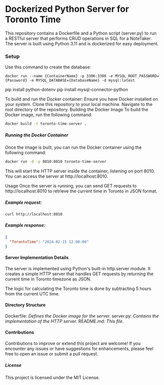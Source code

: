 # Dockerized Python Server for Toronto Time
This repository contains a Dockerfile and a Python script (server.py) to run a RESTful server that performs
CRUD operations in SQL for a NoteTaker. The server is built using Python 3.11 and is dockerized for easy deployment.

### Setup

Use this command to create the database:

`docker run --name {ContainerName} -p
3306:3306 -e MYSQL_ROOT_PASSWORD={Password} -e MYSQL_DATABASE={DatabaseName} -d mysql:latest`

pip install python-dotenv
pip install mysql-connector-python













To build and run the Docker container:
Ensure you have Docker installed on your system.
Clone this repository to your local machine.
Navigate to the root directory of the repository.
Building the Docker Image
To build the Docker image, run the following command:

```bash
docker build -t toronto-time-server .
```
##### Running the Docker Container
Once the image is built, you can run the Docker container using the following command:
```bash
docker run -d -p 8010:8010 toronto-time-server
```
This will start the HTTP server inside the container, listening on port 8010. You can access the server at http://localhost:8010.

Usage
Once the server is running, you can send GET requests to http://localhost:8010 to retrieve the current time in Toronto in JSON format.

##### Example request:
```bash
curl http://localhost:8010
```
##### Example response:

```json
{
  "TorontoTime": "2024-02-15 12:00:00"
}
```

#### Server Implementation Details
The server is implemented using Python's built-in http.server module. It creates a simple HTTP server that handles GET requests by returning the current time in Toronto timezone as JSON.

The logic for calculating the Toronto time is done by subtracting 5 hours from the current UTC time.

#### Directory Structure
Dockerfile: *Defines the Docker image for the server.*
server.py: *Contains the implementation of the HTTP server.*
README.md: *This file.*

#### Contributions
Contributions to improve or extend this project are welcome! If you encounter any issues or have suggestions for enhancements, please feel free to open an issue or submit a pull request.

##### License
This project is licensed under the MIT License.